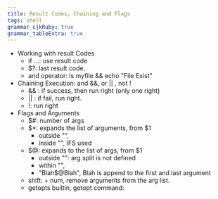 ```yaml
---
title: Result Codes, Chaining and Flags
tags: shell
grammar_cjkRuby: true
grammar_tableExtra: true
---
```


* Working with result Codes
	* if ...: use result code
	* $?: last result code.
	* and operator: ls myfile && echo "File Exist"
* Chaining Execution: and &&, or || , not !
	* && : if success, then run right (only one right)
	* || : if fail, run right.
	* !: run right
* Flags and Arguments
	* $#: number of args
	* $\*: expands the list of arguments, from $1
		* outside "",
		* inside "", IFS used
	* $@: expands to the list of args, from $1
		* outside "": arg split is not defined
		* within "", 
		* "Blah$@Blah", Blah is append to the first and last argument
	* shift: + num, remove arguments from the arg list.
	* getopts builtin, getopt command:

